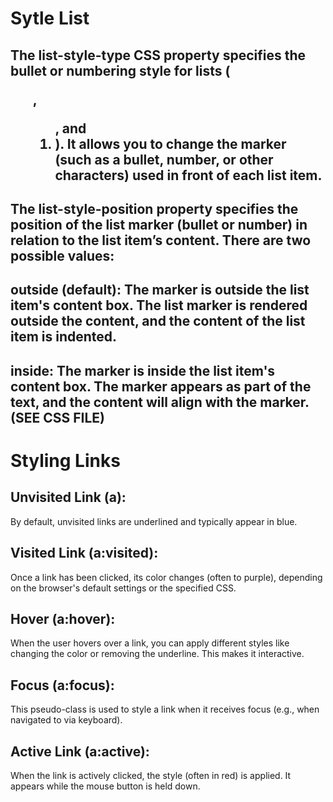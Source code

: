 # Sytle List

## The list-style-type CSS property specifies the bullet or numbering style for lists (<ul>, <ol>, and <li>). It allows you to change the marker (such as a bullet, number, or other characters) used in front of each list item.



## The list-style-position property specifies the position of the list marker (bullet or number) in relation to the list item’s content. There are two possible values:

## outside (default): The marker is outside the list item's content box. The list marker is rendered outside the content, and the content of the list item is indented.

## inside: The marker is inside the list item's content box. The marker appears as part of the text, and the content will align with the marker. (SEE CSS FILE)


# Styling Links


## Unvisited Link (a):
By default, unvisited links are underlined and typically appear in blue.

## Visited Link (a:visited):
Once a link has been clicked, its color changes (often to purple), depending on the browser's default settings or the specified CSS.

## Hover (a:hover):
When the user hovers over a link, you can apply different styles like changing the color or removing the underline. This makes it interactive.

## Focus (a:focus):
This pseudo-class is used to style a link when it receives focus (e.g., when navigated to via keyboard).

## Active Link (a:active):
When the link is actively clicked, the style (often in red) is applied. It appears while the mouse button is held down.